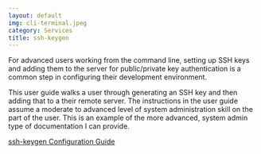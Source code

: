 ```yaml
---
layout: default
img: cli-terminal.jpeg
category: Services
title: ssh-keygen
---
```

For advanced users working from the command line, setting up SSH keys and adding them to the server for public/private key authentication is a common step in configuring their development environment. 

This user guide walks a user through generating an SSH key and then adding that to a their remote server. The instructions in the user guide assume a moderate to advanced level of system administration skill on the part of the user. This is an example of the more advanced, system admin type of documentation I can provide. 

[ssh-keygen Configuration Guide](link-to-doc "ssh-keygen Configuration Guide")
